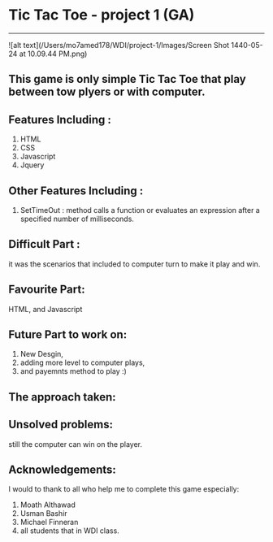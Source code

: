 # Tic Tac Toe - project 1 (GA)


-------------------------------------------------
![alt text](/Users/mo7amed178/WDI/project-1/Images/Screen Shot 1440-05-24 at 10.09.44 PM.png)

## This game is only simple Tic Tac Toe that play between tow plyers or with computer.

## Features Including :
1. HTML
2. CSS
3. Javascript
4. Jquery

## Other Features Including :

1. SetTimeOut : method calls a function or evaluates an expression after a specified number of milliseconds.

## Difficult Part :
it was the scenarios that included to computer turn to make it play and win.

## Favourite Part: 
HTML, and Javascript

## Future Part to work on:
1. New Desgin, 
2. adding more level to computer plays, 
3. and payemnts method to play :)

## The approach taken:

## Unsolved problems:
still the computer can win on the player.

## Acknowledgements:
I would to thank to all who help me to complete this game especially:
1. Moath Althawad
2. Usman Bashir
3. Michael Finneran
4. all students that in WDI class.



